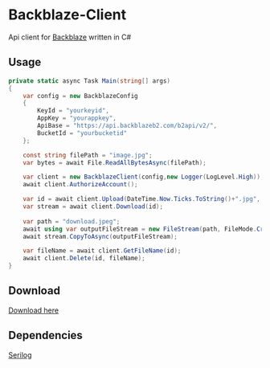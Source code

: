 # Backblaze-Client
Api client for [Backblaze](https://www.backblaze.com/) written in C#

## Usage

```c#
private static async Task Main(string[] args)
{
    var config = new BackblazeConfig
    {
        KeyId = "yourkeyid",
        AppKey = "yourappkey",
        ApiBase = "https://api.backblazeb2.com/b2api/v2/",
        BucketId = "yourbucketid"
    };

    const string filePath = "image.jpg";
    var bytes = await File.ReadAllBytesAsync(filePath);

    var client = new BackblazeClient(config,new Logger(LogLevel.High));
    await client.AuthorizeAccount();

    var id = await client.Upload(DateTime.Now.Ticks.ToString()+".jpg", bytes);
    var stream = await client.Download(id);
    
    var path = "download.jpeg";
    await using var outputFileStream = new FileStream(path, FileMode.CreateNew);
    await stream.CopyToAsync(outputFileStream);

    var fileName = await client.GetFileName(id);
    await client.Delete(id, fileName);
}
```

## Download
[Download here](https://www.nuget.org/api/v2/package/Backblaze_Client/1.0.0)

## Dependencies
[Serilog](https://serilog.net/)